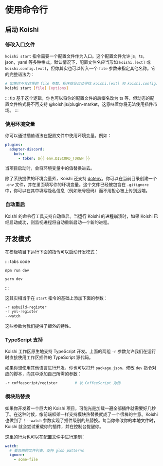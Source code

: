 # 使用命令行

## 启动 Koishi

### 修改入口文件

`koishi start` 指令需要一个配置文件作为入口。这个配置文件允许 js，ts，json，yaml 等多种格式。默认情况下，配置文件名应当形如 `koishi.[ext]` 或 `koishi.config.[ext]`，但你其实也可以传入一个 `file` 参数来指定其他名称。它的完整语法为：

```sh
# 如果你不写这里的 file 参数，程序就会自动寻找 koishi.[ext] 和 koishi.config.[ext] 文件
koishi start [file] [options]
```

::: tip
基于这个逻辑，你也可以将你的配置文件的后缀名改为 ts 等，但动态的配置文件格式将不再支持 @koishijs/plugin-market，这意味着你将无法使用插件市场。
:::

### 使用环境变量

你可以通过插值语法在配置文件中使用环境变量。例如：

```yaml title=koishi.yml
plugins:
  adapter-discord:
    bots:
      - token: ${{ env.DISCORD_TOKEN }}
```

当项目启动时，会将环境变量中的值替换进去。

除了系统提供的环境变量外，Koishi 还支持 [dotenv](https://github.com/motdotla/dotenv)。你可以在当前目录创建一个 `.env` 文件，并在里面填写你的环境变量。这个文件已经被包含在 `.gitignore` 中，你可以在其中填写隐私信息（例如账号密码）而不用担心被上传到远端。

### 自动重启

Koishi 的命令行工具支持自动重启。当运行 Koishi 的进程崩溃时，如果 Koishi 已经启动成功，则监视进程将自动重新启动一个新的进程。

<!-- 同时，你也可以通过指令手动进行重启：

<chat-panel>
<chat-message nickname="Alice">exit -r</chat-message>
<chat-message nickname="Koishi">正在重启……</chat-message>
<chat-message nickname="Koishi">重启完成。</chat-message>
</chat-panel> -->

## 开发模式

在模板项目下运行下面的指令可以启动开发模式：

::: tabs code
```npm
npm run dev
```
```yarn
yarn dev
```
:::

这其实相当于在 `start` 指令的基础上添加下面的参数：

```sh
-r esbuild-register
-r yml-register
--watch
```

这些参数为我们提供了额外的特性。

### TypeScript 支持

Koishi 工作区原生地支持 TypeScript 开发。上面的两组 `-r` 参数允许我们在运行时直接使用工作区插件的 TypeScript 源代码。

如果你想使用其他语言进行开发，你也可以打开 `package.json`，修改 `dev` 指令对应的脚本，向其中添加自己所需的参数：

```sh
-r coffeescript/register        # 以 CoffeeScript 为例
```

### 模块热替换

如果你开发着一个巨大的 Koishi 项目，可能光是加载一遍全部插件就需要好几秒了。在这种时候，像前端框架一样支持模块热替换就成了一个很棒的主意。Koishi 也做到了！`--watch` 参数实现了插件级别的热替换。每当你修改你的本地文件时，Koishi 就会尝试重载你的插件，并在控制台提醒你。

这里的行为也可以在配置文件中进行定制：

```yaml title=koishi.yml
watch:
  # 要忽略的文件列表，支持 glob patterns
  ignore:
    - some-file
```

<!-- 此外，这个指令还支持一些额外的配置项：

- **--log-level:** 控制输出等级
- **--log-time:** 在日志中显示时间
- **--debug:** 最高等级输出的命名空间

与输出日志相关的选项请参见 [输出与日志](../service/logger.md) 一章。 -->
